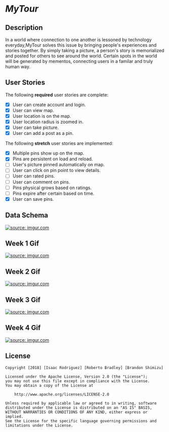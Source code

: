 # *MyTour*

## Description

In a world where connection to one another is lessoned by technology everyday,MyTour solves this issue by bringing people's experiences and stories together. By simply taking a picture, a person's story is memorialized and posted for others to see around the world. Certain spots in the world will be generated by mementos, connecting users in a familar and truly human way.

## User Stories

The following **required** user stories are complete:
- [x] User can create account and login.
- [x] User can view map.
- [x] User location is on the map.
- [x] User location radius is zoomed in.
- [x] User can take picture.
- [x] User can add a post as a pin.

The following **stretch** user stories are implemented:
- [x] Multiple pins show up on the map.
- [x] Pins are persistent on load and reload.
- [ ] User's picture pinned automatically on map.
- [ ] User can click on pin point to view details.
- [ ] User can rated pins.
- [ ] User can comment on pins.
- [ ] Pins physical grows based on ratings.
- [ ] Pins expire after certain based on time.
- [x] User can save pins.

## Data Schema
<a href="https://imgur.com/ICXy0CY"><img src="https://i.imgur.com/ICXy0CY.png" title="source: imgur.com" /></a>

## Week 1 Gif
<a href="https://imgur.com/fABGGs8.gif"><img src="https://i.imgur.com/fABGGs8.gif" title="source: imgur.com" /></a>

## Week 2 Gif
<a href="https://i.imgur.com/VAonXXG.gif"><img src="https://i.imgur.com/VAonXXG.gif" title="source: imgur.com" /></a>

## Week 3 Gif
<a href="https://media.giphy.com/media/3q3Q8SLYQWFAOXDdYW/giphy.gif"><img src="https://media.giphy.com/media/3q3Q8SLYQWFAOXDdYW/giphy.gif" title="source: imgur.com" /></a>

## Week 4 Gif
<a href="https://i.imgur.com/cHDKLoG.gif"><img src="https://i.imgur.com/cHDKLoG.gif" title="source: imgur.com" /></a>

## License

    Copyright [2018] [Isaac Rodriguez] [Roberto Bradley] [Brandon Shimizu]

    Licensed under the Apache License, Version 2.0 (the "License");
    you may not use this file except in compliance with the License.
    You may obtain a copy of the License at

        http://www.apache.org/licenses/LICENSE-2.0

    Unless required by applicable law or agreed to in writing, software
    distributed under the License is distributed on an "AS IS" BASIS,
    WITHOUT WARRANTIES OR CONDITIONS OF ANY KIND, either express or implied.
    See the License for the specific language governing permissions and
    limitations under the License.
